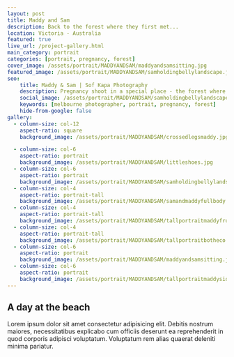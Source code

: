 ```yaml
---
layout: post
title: Maddy and Sam
description: Back to the forest where they first met...
location: Victoria - Australia
featured: true
live_url: /project-gallery.html
main_category: portrait
categories: [portrait, pregnancy, forest]
cover_image: /assets/portrait/MADDYANDSAM/maddyandsamsitting.jpg
featured_image: /assets/portrait/MADDYANDSAM/samholdingbellylandscape.jpg
seo:
    title: Maddy & Sam | Sof Kapa Photography
    description: Pregnancy shoot in a special place - the forest where they first met
    social_image: /assets/portrait/MADDYANDSAM/samholdingbellylandscape.jpg
    keywords: [melbourne photographer, portrait, pregnancy, forest]
    hide-from-google: false
gallery:
  - column-size: col-12
    aspect-ratio: square
    background_image: /assets/portrait/MADDYANDSAM/crossedlegsmaddy.jpg 

  - column-size: col-6
    aspect-ratio: portrait
    background_image: /assets/portrait/MADDYANDSAM/littleshoes.jpg 
  - column-size: col-6
    aspect-ratio: portrait
    background_image: /assets/portrait/MADDYANDSAM/samholdingbellylandscape.jpg
  - column-size: col-4
    aspect-ratio: portrait-tall
    background_image: /assets/portrait/MADDYANDSAM/samandmaddyfullbody.jpg
  - column-size: col-4
    aspect-ratio: portrait-tall
    background_image: /assets/portrait/MADDYANDSAM/tallportraitmaddyfront.jpg
  - column-size: col-4
    aspect-ratio: portrait-tall
    background_image: /assets/portrait/MADDYANDSAM/tallportraitbotheco.jpg
  - column-size: col-6
    aspect-ratio: portrait
    background_image: /assets/portrait/MADDYANDSAM/maddyandsamsitting.jpg
  - column-size: col-6
    aspect-ratio: portrait
    background_image: /assets/portrait/MADDYANDSAM/tallportraitmaddyside.jpg 
---
```



## A day at the beach

Lorem ipsum dolor sit amet consectetur adipisicing elit. Debitis nostrum maiores, necessitatibus explicabo cum officiis deserunt ea reprehenderit in quod corporis adipisci voluptatum. Voluptatum rem alias quaerat deleniti minima pariatur.
